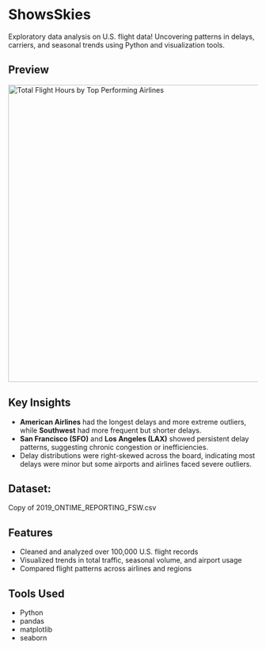 # ShowsSkies
Exploratory data analysis on U.S. flight data! Uncovering patterns in delays, carriers, and seasonal trends using Python and visualization tools.

## Preview
<img src="/images/showsskies.png" alt="Total Flight Hours by Top Performing Airlines" width="600"/>

## Key Insights
- **American Airlines** had the longest delays and more extreme outliers, while **Southwest** had more frequent but shorter delays.
- **San Francisco (SFO)** and **Los Angeles (LAX)** showed persistent delay patterns, suggesting chronic congestion or inefficiencies.
- Delay distributions were right-skewed across the board, indicating most delays were minor but some airports and airlines faced severe outliers.

## Dataset:
Copy of 2019_ONTIME_REPORTING_FSW.csv

## Features
- Cleaned and analyzed over 100,000 U.S. flight records
- Visualized trends in total traffic, seasonal volume, and airport usage
- Compared flight patterns across airlines and regions

## Tools Used
- Python
- pandas
- matplotlib
- seaborn

